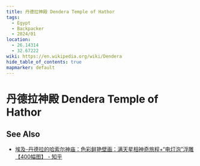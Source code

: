 ```yaml
---
title: 丹德拉神殿 Dendera Temple of Hathor
tags:
  - Egypt
  - Backpacker
  - 2024/01
location:
  - 26.14314
  - 32.67222
wiki: https://en.wikipedia.org/wiki/Dendera
hide_table_of_contents: true
mapmarker: default
---
```


丹德拉神殿 Dendera Temple of Hathor
=========================


See Also
--------

- [埃及-丹德拉的哈索尔神庙：色彩鲜艳壁画：满天星相神奇旅程+“电灯泡”浮雕【400幅图】 - 知乎](https://zhuanlan.zhihu.com/p/368051384)
